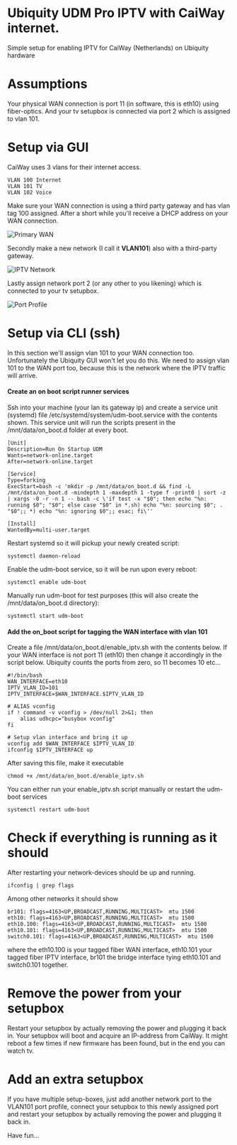 # Ubiquity UDM Pro IPTV with CaiWay internet.

Simple setup for enabling IPTV for CaiWay (Netherlands) on Ubiquity hardware

# Assumptions

Your physical WAN connection is port 11 (in software, this is eth10) using fiber-optics. And your 
tv setupbox is connected via port 2 which is assigned to vlan 101.

# Setup via GUI

CaiWay uses 3 vlans for their internet access.

    VLAN 100 Internet   
    VLAN 101 TV   
    VLAN 102 Voice 

Make sure your WAN connection is using a third party gateway and has vlan tag 100 assigned.
After a short while you'll receive a DHCP address on your WAN connection. 

![Primary WAN](/primary-wan.png "Primary WAN")

Secondly make a new network (I call it **VLAN101**) also with a third-party gateway.

![IPTV Network](/IPTV-Network.png "IPTV Network (VLAN101)")

Lastly assign network port 2 (or any other to you likening) which is connected to your tv setupbox.

![Port Profile](/Port-profile.png "Port Profile")

# Setup via CLI (ssh)

In this section we'll assign vlan 101 to your WAN connection too. Unfortunately the Ubiquity GUI won't let you do this.
We need to assign vlan 101 to the WAN port too, because this is the network where the IPTV traffic will arrive.


#### Create an on boot script runner services

Ssh into your machine (your lan its gateway ip) and create a service unit (systemd) file 
/etc/systemd/system/udm-boot.service with the contents shown. This service unit will run the scripts present in 
the /mnt/data/on_boot.d folder at every boot.

    [Unit]
    Description=Run On Startup UDM
    Wants=network-online.target
    After=network-online.target
    
    [Service]
    Type=forking
    ExecStart=bash -c 'mkdir -p /mnt/data/on_boot.d && find -L /mnt/data/on_boot.d -mindepth 1 -maxdepth 1 -type f -print0 | sort -z | xargs -0 -r -n 1 -- bash -c \'if test -x "$0"; then echo "%n: running $0"; "$0"; else case "$0" in *.sh) echo "%n: sourcing $0"; . "$0";; *) echo "%n: ignoring $0";; esac; fi\''
    
    [Install]
    WantedBy=multi-user.target

Restart systemd so it will pickup your newly created script:

    systemctl daemon-reload

Enable the udm-boot service, so it will be run upon every reboot:

    systemctl enable udm-boot

Manually run udm-boot for test purposes (this will also create the /mnt/data/on_boot.d directory):

    systemctl start udm-boot

#### Add the on_boot script for tagging the WAN interface with vlan 101

Create a file /mnt/data/on_boot.d/enable_iptv.sh with the contents below. If your WAN interface is not port 11 (eth10)
then change it accordingly in the script below. Ubiquity counts the ports from zero, so 11 becomes 10 etc...

    #!/bin/bash
    WAN_INTERFACE=eth10
    IPTV_VLAN_ID=101
    IPTV_INTERFACE=$WAN_INTERFACE.$IPTV_VLAN_ID
    
    # ALIAS vconfig
    if ! command -v vconfig > /dev/null 2>&1; then
        alias udhcpc="busybox vconfig"
    fi
    
    # Setup vlan interface and bring it up
    vconfig add $WAN_INTERFACE $IPTV_VLAN_ID
    ifconfig $IPTV_INTERFACE up

After saving this file, make it executable

    chmod +x /mnt/data/on_boot.d/enable_iptv.sh

You can either run your enable_iptv.sh script manually or restart the udm-boot services

    systemctl restart udm-boot

# Check if everything is running as it should

After restarting your network-devices should be up and running.

    ifconfig | grep flags

Among other networks it should show

    br101: flags=4163<UP,BROADCAST,RUNNING,MULTICAST>  mtu 1500
    eth10: flags=4163<UP,BROADCAST,RUNNING,MULTICAST>  mtu 1500
    eth10.100: flags=4163<UP,BROADCAST,RUNNING,MULTICAST>  mtu 1500
    eth10.101: flags=4163<UP,BROADCAST,RUNNING,MULTICAST>  mtu 1500
    switch0.101: flags=4163<UP,BROADCAST,RUNNING,MULTICAST>  mtu 1500

where the eth10.100 is your tagged fiber WAN interface, eth10.101 your tagged fiber IPTV interface, br101 the 
bridge interface tying eth10.101 and switch0.101 together.

# Remove the power from your setupbox

Restart your setupbox by actually removing the power and plugging it back in. Your setupbox will boot and acquire an
IP-address from CaiWay. It might reboot a few times if new firmware has been found, but in the end you can watch tv.

# Add an extra setupbox

If you have multiple setup-boxes, just add another network port to the VLAN101 port profile, connect your
setupbox to this newly assigned port and restart your setupbox by actually removing the power and plugging it back in.

Have fun...